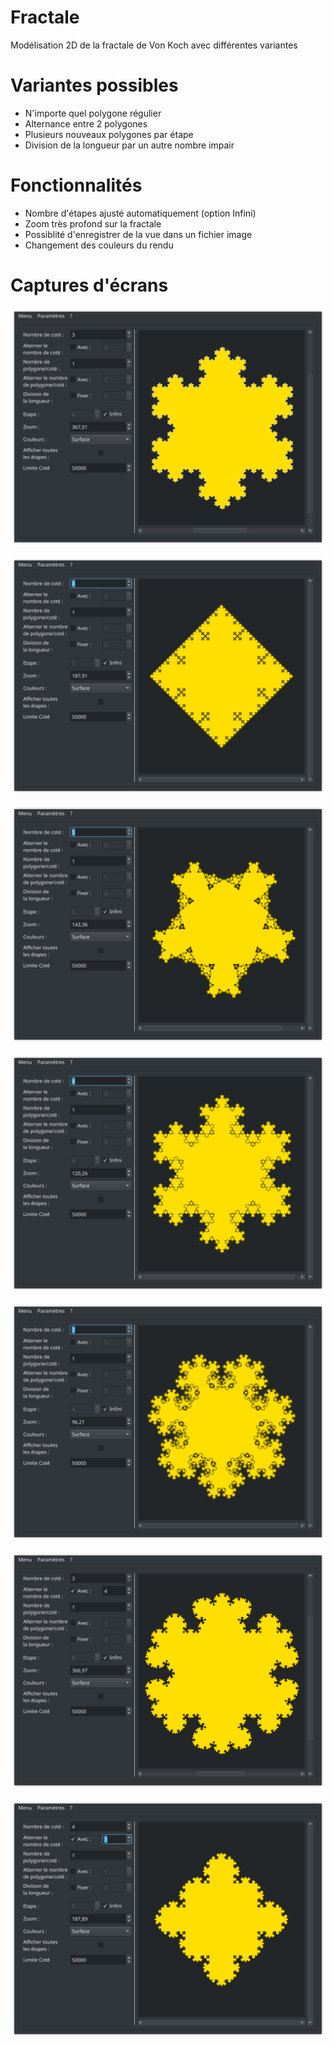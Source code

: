 # Fractale
Modélisation 2D de la fractale de Von Koch avec différentes variantes

# Variantes possibles

- N'importe quel polygone régulier
- Alternance entre 2 polygones
- Plusieurs nouveaux polygones par étape
- Division de la longueur par un autre nombre impair

# Fonctionnalités

- Nombre d'étapes ajusté automatiquement (option Infini)
- Zoom très profond sur la fractale
- Possiblité d'enregistrer de la vue dans un fichier image
- Changement des couleurs du rendu

# Captures d'écrans

![Triangle](/screenshots/triangle.png?raw=true)

![Carré](/screenshots/square.png?raw=true)

![Pentagone](/screenshots/pentagon.png?raw=true)

![Hexagone](/screenshots/hexagon.png?raw=true)

![Heptagone](/screenshots/heptagon.png?raw=true)

![Alternance triangle / carré](/screenshots/mix_triangle_square.png?raw=true)

![Alternance carré / triangle](/screenshots/mix_square_triangle.png?raw=true)
